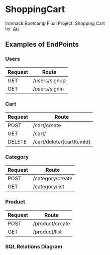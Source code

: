 # ShoppingCart

Ironhack Bootcamp Final Project: Shopping Cart  
by: [Ari](https://github.com/ari0707)

 ## Examples of EndPoints
  
### Users
  
| Request |                 Route                 | 
|---------|---------------------------------------|
| GET     | /users/signup                         |
| GET     | /users/signin                         | 


### Cart
  
| Request |                 Route                 | 
|---------|---------------------------------------|
| POST    | /cart/create                          |
| GET     | /cart/                                | 
| DELETE  | /cart/delete/{cartItemId}             | 

### Category
  
| Request |                 Route                 | 
|---------|---------------------------------------|
| POST    | /category/create                      |
| GET     | /category/list                        | 


### Product
  
| Request |                 Route                 | 
|---------|---------------------------------------|
| POST    | /product/create                       |
| GET     | /product/list                         | 


### SQL Relations Diagram
